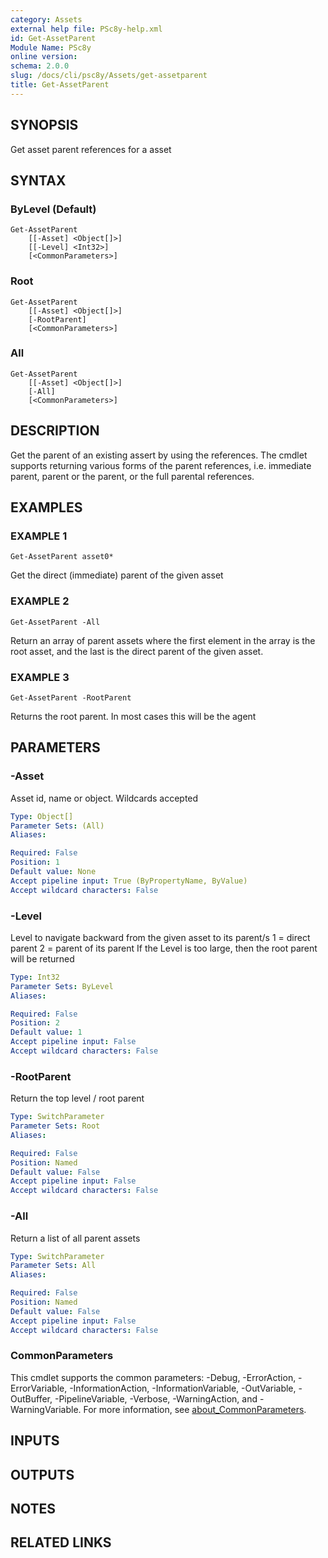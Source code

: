 ```yaml
---
category: Assets
external help file: PSc8y-help.xml
id: Get-AssetParent
Module Name: PSc8y
online version:
schema: 2.0.0
slug: /docs/cli/psc8y/Assets/get-assetparent
title: Get-AssetParent
---
```




## SYNOPSIS
Get asset parent references for a asset

## SYNTAX

### ByLevel (Default)
```
Get-AssetParent
	[[-Asset] <Object[]>]
	[[-Level] <Int32>]
	[<CommonParameters>]
```

### Root
```
Get-AssetParent
	[[-Asset] <Object[]>]
	[-RootParent]
	[<CommonParameters>]
```

### All
```
Get-AssetParent
	[[-Asset] <Object[]>]
	[-All]
	[<CommonParameters>]
```

## DESCRIPTION
Get the parent of an existing assert by using the references.
The cmdlet supports returning
various forms of the parent references, i.e.
immediate parent, parent or the parent, or the
full parental references.

## EXAMPLES

### EXAMPLE 1
```
Get-AssetParent asset0*
```

Get the direct (immediate) parent of the given asset

### EXAMPLE 2
```
Get-AssetParent -All
```

Return an array of parent assets where the first element in the array is the root asset, and the last is the direct parent of the given asset.

### EXAMPLE 3
```
Get-AssetParent -RootParent
```

Returns the root parent.
In most cases this will be the agent

## PARAMETERS

### -Asset
Asset id, name or object.
Wildcards accepted

```yaml
Type: Object[]
Parameter Sets: (All)
Aliases:

Required: False
Position: 1
Default value: None
Accept pipeline input: True (ByPropertyName, ByValue)
Accept wildcard characters: False
```

### -Level
Level to navigate backward from the given asset to its parent/s
1 = direct parent
2 = parent of its parent
If the Level is too large, then the root parent will be returned

```yaml
Type: Int32
Parameter Sets: ByLevel
Aliases:

Required: False
Position: 2
Default value: 1
Accept pipeline input: False
Accept wildcard characters: False
```

### -RootParent
Return the top level / root parent

```yaml
Type: SwitchParameter
Parameter Sets: Root
Aliases:

Required: False
Position: Named
Default value: False
Accept pipeline input: False
Accept wildcard characters: False
```

### -All
Return a list of all parent assets

```yaml
Type: SwitchParameter
Parameter Sets: All
Aliases:

Required: False
Position: Named
Default value: False
Accept pipeline input: False
Accept wildcard characters: False
```

### CommonParameters
This cmdlet supports the common parameters: -Debug, -ErrorAction, -ErrorVariable, -InformationAction, -InformationVariable, -OutVariable, -OutBuffer, -PipelineVariable, -Verbose, -WarningAction, and -WarningVariable. For more information, see [about_CommonParameters](http://go.microsoft.com/fwlink/?LinkID=113216).

## INPUTS

## OUTPUTS

## NOTES

## RELATED LINKS

